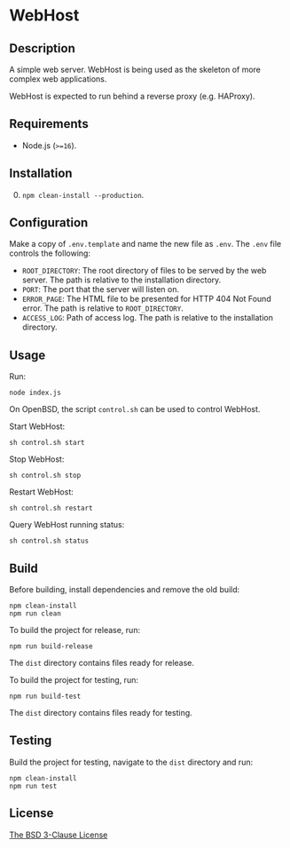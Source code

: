 # WebHost #

## Description ##

A simple web server. WebHost is being used as the skeleton of more complex web
applications.

WebHost is expected to run behind a reverse proxy (e.g. HAProxy).

## Requirements ##

* Node.js (`>=16`).

## Installation ##

0. `npm clean-install --production`.

## Configuration ##

Make a copy of `.env.template` and name the new file as `.env`. The `.env` file
controls the following:

* `ROOT_DIRECTORY`: The root directory of files to be served by the web server.
                    The path is relative to the installation directory.
* `PORT`: The port that the server will listen on.
* `ERROR_PAGE`: The HTML file to be presented for HTTP 404 Not Found error. The
                path is relative to `ROOT_DIRECTORY`.
* `ACCESS_LOG`: Path of access log. The path is relative to the installation
                directory.

## Usage ##

Run:

```
node index.js
```

On OpenBSD, the script `control.sh` can be used to control WebHost.

Start WebHost:

```
sh control.sh start
```

Stop WebHost:

```
sh control.sh stop
```

Restart WebHost:

```
sh control.sh restart
```

Query WebHost running status:

```
sh control.sh status
```

## Build ##

Before building, install dependencies and remove the old build:

```
npm clean-install
npm run clean
```

To build the project for release, run:

```
npm run build-release
```

The `dist` directory contains files ready for release.

To build the project for testing, run:

```
npm run build-test
```

The `dist` directory contains files ready for testing.

## Testing ##

Build the project for testing, navigate to the `dist` directory and run:

```
npm clean-install
npm run test
```

## License ##

[The BSD 3-Clause License](http://opensource.org/licenses/BSD-3-Clause)
